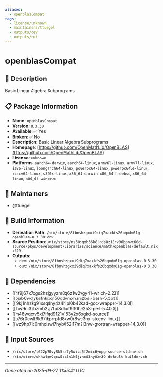 ```yaml
---
aliases:
  - openblasCompat
tags:
  - license/unknown
  - maintainers/ttuegel
  - outputs/dev
  - outputs/out
---
```


# openblasCompat

## 📝 Description

Basic Linear Algebra Subprograms

## 📋 Package Information

- **Name**: `openblasCompat`
- **Version**: `0.3.30`
- **Available**: ✅ Yes
- **Broken**: ✅ No
- **Description**: Basic Linear Algebra Subprograms
- **Homepage**: [https://github.com/OpenMathLib/OpenBLAS](https://github.com/OpenMathLib/OpenBLAS)
- **License**: `unknown`
- **Platforms**: `aarch64-darwin`, `aarch64-linux`, `armv6l-linux`, `armv7l-linux`, `i686-linux`, `loongarch64-linux`, `powerpc64-linux`, `powerpc64le-linux`, `riscv64-linux`, `s390x-linux`, `x86_64-darwin`, `x86_64-freebsd`, `x86_64-linux`, `x86_64-windows`
## 👥 Maintainers

- @ttuegel


## 🔧 Build Information

- **Derivation Path**: `/nix/store/8fbnvhzgxxi9diq7xaxkfs26bqxdm61g-openblas-0.3.30.drv`
- **Source Position**: `/nix/store/ns30sqxb36k8jrds8z18rv96bpnwc60d-source/pkgs/development/libraries/science/math/openblas/default.nix:329`
- **Outputs**:
  - `dev`:  `/nix/store/8fbnvhzgxxi9diq7xaxkfs26bqxdm61g-openblas-0.3.30`
  - `out`:  `/nix/store/8fbnvhzgxxi9diq7xaxkfs26bqxdm61g-openblas-0.3.30`

## 🔗 Dependencies

- [[4f9j67x7cgs2hzjgyyzm8q6z1w2vgy41-which-2.23]]
- [[bjsb6wdjykafnkixq156qdvmxhsm2bai-bash-5.3p3]]
- [[i9kj1nhzkg91xsq8ny4z4hipl0b42kad-gcc-wrapper-14.3.0]]
- [[lhw9cl3zbzmb2zj7fpi8dhxf930h9253-perl-5.40.0]]
- [[m46wqcrv5xi7ifqd9121v153y2x6pgkd-source]]
- [[p76r0cwlf6k97ibprrpfd8xw0r8wc3nx-stdenv-linux]]
- [[wz9hp7lc0mhciswi7hyb052i17m2l3nw-gfortran-wrapper-14.3.0]]

## 📁 Input Sources

- `/nix/store/l622p70vy8k5sh7y5wizi5f2mic6ynpg-source-stdenv.sh`
- `/nix/store/shkw4qm9qcw5sc5n1k5jznc83ny02r39-default-builder.sh`

---
*Generated on 2025-09-27 11:55:41 UTC*
